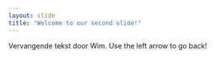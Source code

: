 ```yaml
---
layout: slide
title: "Welcome to our second slide!"
---
```

Vervangende tekst door Wim.
Use the left arrow to go back!
